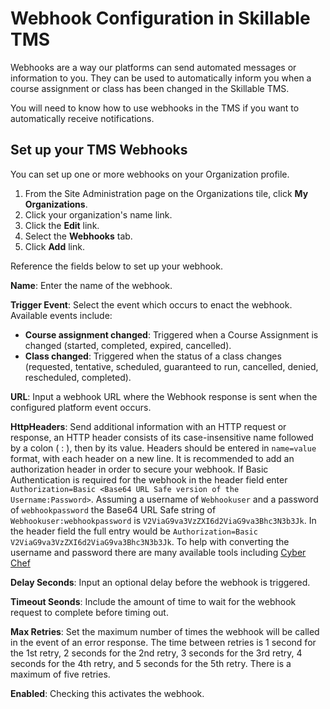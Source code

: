 # Webhook Configuration in Skillable TMS

Webhooks are a way our platforms can send automated messages or information to you. They can be used to automatically inform you when a course assignment or class has been changed in the Skillable TMS. 

You will need to know how to use webhooks in the TMS if you want to automatically receive notifications.

## Set up your TMS Webhooks
You can set up one or more webhooks on your Organization profile.

1. From the Site Administration page on the Organizations tile, click **My Organizations**.
1. Click your organization's name link.
1. Click the **Edit** link.
1. Select the **Webhooks** tab.
1. Click **Add** link. 

Reference the fields below to set up your webhook.

**Name**: Enter the name of the webhook.

**Trigger Event**: Select the event which occurs to enact the webhook. Available events include: 
* **Course assignment changed**: Triggered when a Course Assignment is changed (started, completed, expired, cancelled).
* **Class changed**: Triggered when the status of a class changes (requested, tentative, scheduled, guaranteed to run, cancelled, denied, rescheduled, completed).
      
**URL**: Input a webhook URL where the Webhook response is sent when the configured platform event occurs. 

**HttpHeaders**: Send additional information with an HTTP request or response, an HTTP header consists of its case-insensitive name followed by a colon ( : ), then by its value. Headers should be entered in `name=value` format, with each header on a new line. It is recommended to add an authorization header in order to secure your webhook. If Basic Authentication is required for the webhook in the header field enter `Authorization=Basic <Base64 URL Safe version of the Username:Password>`.  Assuming a username of `Webhookuser` and a password of `webhookpassword` the Base64 URL Safe string of `Webhookuser:webhookpassword` is `V2ViaG9va3VzZXI6d2ViaG9va3Bhc3N3b3Jk`.  In the header field the full entry would be `Authorization=Basic V2ViaG9va3VzZXI6d2ViaG9va3Bhc3N3b3Jk`.  To help with converting the username and password there are many available tools including [Cyber Chef](https://cyberchef.org/ "Link to Cyber Chef for performing the Base64 conversion")

**Delay Seconds**: Input an optional delay before the webhook is triggered.

**Timeout Seonds**: Include the amount of time to wait for the webhook request to complete before timing out.

**Max Retries**: Set the maximum number of times the webhook will be called in the event of an error response. The time between retries is 1 second for the 1st retry, 2 seconds for the 2nd retry, 3 seconds for the 3rd retry, 4 seconds for the 4th retry, and 5 seconds for the 5th retry. There is a maximum of five retries.

**Enabled**: Checking this activates the webhook.
